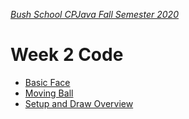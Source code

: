 [_Bush School CPJava Fall Semester 2020_](https://chandrunarayan.github.io/cpjava/)

# Week 2 Code

* [Basic Face](basic_face_plus)
* [Moving Ball](moving_ball)
* [Setup and Draw Overview](setup_draw_overview)